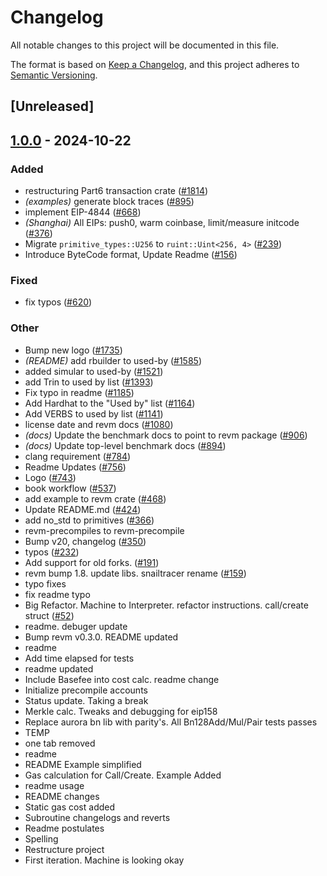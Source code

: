 # Changelog

All notable changes to this project will be documented in this file.

The format is based on [Keep a Changelog](https://keepachangelog.com/en/1.0.0/),
and this project adheres to [Semantic Versioning](https://semver.org/spec/v2.0.0.html).

## [Unreleased]

## [1.0.0](https://github.com/rkrasiuk/revm/releases/tag/revm-transaction-v1.0.0) - 2024-10-22

### Added

- restructuring Part6 transaction crate ([#1814](https://github.com/rkrasiuk/revm/pull/1814))
- *(examples)* generate block traces ([#895](https://github.com/rkrasiuk/revm/pull/895))
- implement EIP-4844 ([#668](https://github.com/rkrasiuk/revm/pull/668))
- *(Shanghai)* All EIPs: push0, warm coinbase, limit/measure initcode ([#376](https://github.com/rkrasiuk/revm/pull/376))
- Migrate `primitive_types::U256` to `ruint::Uint<256, 4>` ([#239](https://github.com/rkrasiuk/revm/pull/239))
- Introduce ByteCode format, Update Readme ([#156](https://github.com/rkrasiuk/revm/pull/156))

### Fixed

- fix typos ([#620](https://github.com/rkrasiuk/revm/pull/620))

### Other

- Bump new logo ([#1735](https://github.com/rkrasiuk/revm/pull/1735))
- *(README)* add rbuilder to used-by ([#1585](https://github.com/rkrasiuk/revm/pull/1585))
- added simular to used-by ([#1521](https://github.com/rkrasiuk/revm/pull/1521))
- add Trin to used by list ([#1393](https://github.com/rkrasiuk/revm/pull/1393))
- Fix typo in readme ([#1185](https://github.com/rkrasiuk/revm/pull/1185))
- Add Hardhat to the "Used by" list ([#1164](https://github.com/rkrasiuk/revm/pull/1164))
- Add VERBS to used by list ([#1141](https://github.com/rkrasiuk/revm/pull/1141))
- license date and revm docs ([#1080](https://github.com/rkrasiuk/revm/pull/1080))
- *(docs)* Update the benchmark docs to point to revm package ([#906](https://github.com/rkrasiuk/revm/pull/906))
- *(docs)* Update top-level benchmark docs ([#894](https://github.com/rkrasiuk/revm/pull/894))
- clang requirement ([#784](https://github.com/rkrasiuk/revm/pull/784))
- Readme Updates ([#756](https://github.com/rkrasiuk/revm/pull/756))
- Logo ([#743](https://github.com/rkrasiuk/revm/pull/743))
- book workflow ([#537](https://github.com/rkrasiuk/revm/pull/537))
- add example to revm crate ([#468](https://github.com/rkrasiuk/revm/pull/468))
- Update README.md ([#424](https://github.com/rkrasiuk/revm/pull/424))
- add no_std to primitives ([#366](https://github.com/rkrasiuk/revm/pull/366))
- revm-precompiles to revm-precompile
- Bump v20, changelog ([#350](https://github.com/rkrasiuk/revm/pull/350))
- typos ([#232](https://github.com/rkrasiuk/revm/pull/232))
- Add support for old forks. ([#191](https://github.com/rkrasiuk/revm/pull/191))
- revm bump 1.8. update libs. snailtracer rename ([#159](https://github.com/rkrasiuk/revm/pull/159))
- typo fixes
- fix readme typo
- Big Refactor. Machine to Interpreter. refactor instructions. call/create struct ([#52](https://github.com/rkrasiuk/revm/pull/52))
- readme. debuger update
- Bump revm v0.3.0. README updated
- readme
- Add time elapsed for tests
- readme updated
- Include Basefee into cost calc. readme change
- Initialize precompile accounts
- Status update. Taking a break
- Merkle calc. Tweaks and debugging for eip158
- Replace aurora bn lib with parity's. All Bn128Add/Mul/Pair tests passes
- TEMP
- one tab removed
- readme
- README Example simplified
- Gas calculation for Call/Create. Example Added
- readme usage
- README changes
- Static gas cost added
- Subroutine changelogs and reverts
- Readme postulates
- Spelling
- Restructure project
- First iteration. Machine is looking okay
